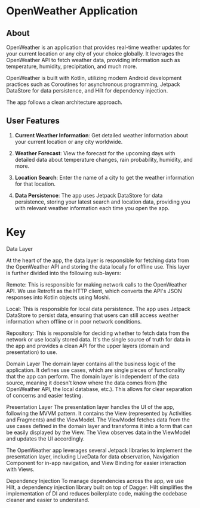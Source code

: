 # OpenWeather Application

## About

OpenWeather is an application that provides real-time weather updates for your current location or any city of your choice globally. It leverages the OpenWeather API to fetch weather data, providing information such as temperature, humidity, precipitation, and much more.

OpenWeather is built with Kotlin, utilizing modern Android development practices such as Coroutines for asynchronous programming, Jetpack DataStore for data persistence, and Hilt for dependency injection. 

The app follows a clean architecture approach.



## User Features

1. **Current Weather Information**: Get detailed weather information about your current location or any city worldwide.

2. **Weather Forecast**: View the forecast for the upcoming days with detailed data about temperature changes, rain probability, humidity, and more.

3. **Location Search**: Enter the name of a city to get the weather information for that location.

4. **Data Persistence**: The app uses Jetpack DataStore for data persistence, storing your latest search and location data, providing you with relevant weather information each time you open the app.

# Key  

Data Layer

At the heart of the app, the data layer is responsible for fetching data from the OpenWeather API and storing the data locally for offline use. This layer is further divided into the following sub-layers:

Remote: This is responsible for making network calls to the OpenWeather API. We use Retrofit as the HTTP client, which converts the API's JSON responses into Kotlin objects using Moshi.

Local: This is responsible for local data persistence. The app uses Jetpack DataStore to persist data, ensuring that users can still access weather information when offline or in poor network conditions.

Repository: This is responsible for deciding whether to fetch data from the network or use locally stored data. It's the single source of truth for data in the app and provides a clean API for the upper layers (domain and presentation) to use.

Domain Layer
The domain layer contains all the business logic of the application. It defines use cases, which are single pieces of functionality that the app can perform. The domain layer is independent of the data source, meaning it doesn't know where the data comes from (the OpenWeather API, the local database, etc.). This allows for clear separation of concerns and easier testing.

Presentation Layer
The presentation layer handles the UI of the app, following the MVVM pattern. It contains the View (represented by Activities and Fragments) and the ViewModel. The ViewModel fetches data from the use cases defined in the domain layer and transforms it into a form that can be easily displayed by the View. The View observes data in the ViewModel and updates the UI accordingly.

The OpenWeather app leverages several Jetpack libraries to implement the presentation layer, including LiveData for data observation, Navigation Component for in-app navigation, and View Binding for easier interaction with Views.

Dependency Injection
To manage dependencies across the app, we use Hilt, a dependency injection library built on top of Dagger. Hilt simplifies the implementation of DI and reduces boilerplate code, making the codebase cleaner and easier to understand.
